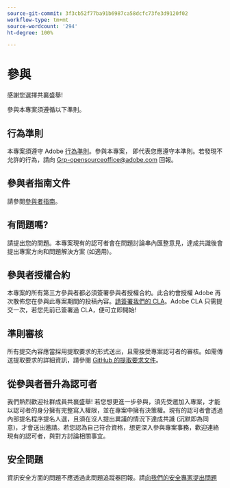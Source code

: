 ```yaml
---
source-git-commit: 3f3cb52f77ba91b6987ca58dcfc73fe3d9120f02
workflow-type: tm+mt
source-wordcount: '294'
ht-degree: 100%

---
```

# 參與

感謝您選擇共襄盛舉!

參與本專案須遵循以下準則。

## 行為準則

本專案須遵守 Adobe [行為準則](code-of-conduct.md)。參與本專案，
即代表您應遵守本準則。若發現不允許的行為，請向 
[Grp-opensourceoffice@adobe.com](mailto:Grp-opensourceoffice@adobe.com) 回報。

## 參與者指南文件

請參閱[參與者指南](https://experienceleague.adobe.com/docs/contributor/contributor-guide/introduction.html?lang=zh-Hant)。

## 有問題嗎?

請提出您的問題。本專案現有的認可者會在問題討論串內匯整意見，達成共識後會提出專案方向和問題解決方案
(如適用)。

## 參與者授權合約

本專案的所有第三方參與者都必須簽署參與者授權合約。此合約會授權 Adobe 再次散佈您在參與此專案期間的投稿內容。[請簽署我們的 CLA](http://opensource.adobe.com/cla.html)。Adobe CLA 只需提交一次，若您先前已簽署過 CLA，便可立即開始!

## 準則審核

所有提交內容應當採用提取要求的形式送出，且需接受專案認可者的審核。如需傳送提取要求的詳細資訊，請參閱 
[GitHub 的提取要求文件](https://help.github.com/articles/about-pull-requests/)。

<!--
Lastly, please follow the [pull request template](PULL_REQUEST_TEMPLATE.md) when
submitting a pull request!
-->

## 從參與者晉升為認可者

我們熱烈歡迎社群成員共襄盛舉! 若您想更進一步參與，須先受邀加入專案，才能以認可者的身分擁有完整寫入權限，並在專案中擁有決策權。現有的認可者會透過內部提名程序提名人選，且須在沒人提出異議的情況下達成共識 (沉默即為同意)，才會送出邀請。若您認為自己符合資格，想更深入參與專案事務，歡迎連絡現有的認可者，與對方討論相關事宜。

## 安全問題

資訊安全方面的問題不應透過此問題追蹤器回報。請[向我們的安全專家提出問題](https://helpx.adobe.com/tw/security/alertus.html)
